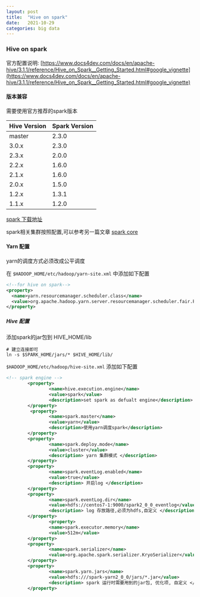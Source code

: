 ```yaml
---
layout: post
title:  "Hive on spark"
date:   2021-10-29
categories: big data
---
```

### Hive on spark

官方配置说明: [https://www.docs4dev.com/docs/en/apache-hive/3.1.1/reference/Hive_on_Spark__Getting_Started.html#google_vignette](https://www.docs4dev.com/docs/en/apache-hive/3.1.1/reference/Hive_on_Spark__Getting_Started.html#google_vignette)

#### 版本兼容

需要使用官方推荐的spark版本

| Hive Version | Spark Version |
| ------------ | ------------- |
| master       | 2.3.0         |
| 3.0.x        | 2.3.0         |
| 2.3.x        | 2.0.0         |
| 2.2.x        | 1.6.0         |
| 2.1.x        | 1.6.0         |
| 2.0.x        | 1.5.0         |
| 1.2.x        | 1.3.1         |
| 1.1.x        | 1.2.0         |

[spark 下载地址](https://archive.apache.org/dist/spark/)

spark相关集群按照配置,可以参考另一篇文章 [spark core](/blog/2021/04/08/bd-spark_up#spark安装配置)

#### Yarn 配置

yarn的调度方式必须改成公平调度

在 `$HADOOP_HOME/etc/hadoop/yarn-site.xml` 中添加如下配置

```xml
<!--for hive on spark-->
<property>
  <name>yarn.resourcemanager.scheduler.class</name>
  <value>org.apache.hadoop.yarn.server.resourcemanager.scheduler.fair.FairScheduler</value>
</property>
```

##### Hive 配置

添加spark的jar包到 HIVE_HOME/lib

```shell
# 建立连接即可
ln -s $SPARK_HOME/jars/* $HIVE_HOME/lib/
```

`$HADOOP_HOME/etc/hadoop/hive-site.xml` 添加如下配置

```xml
<!-- spark engine -->
        <property>
                <name>hive.execution.engine</name>
                <value>spark</value>
                <description>set spark as defualt engine</description>
        </property>
         <property>
                <name>spark.master</name>
                <value>yarn</value>
                <description>使用yarn调度spark</description>
        </property>
        <property>
                <name>spark.deploy.mode</name>
                <value>cluster</value>
				<description> yarn 集群模式 </description>
        </property>
        <property>
                <name>spark.eventLog.enabled</name>
                <value>true</value>
				<description> 开启log </description>
        </property>
        <property>
                <name>spark.eventLog.dir</name>
                <value>hdfs://centos7-1:9000/spark2_0_0_eventlog</value>
				<description> log 存放路径,必须为hdfs,自定义 </description>
        </property>
				<property>
                <name>spark.executor.memory</name>
                <value>512m</value>
        </property>
        <property>
                <name>spark.serializer</name>
                <value>org.apache.spark.serializer.KryoSerializer</value>
        </property>
        <property>
                <name>spark.yarn.jars</name>
                <value>hdfs:///spark-yarn2_0_0/jars/*.jar</value>
				<description> spark 运行时需要用到的jar包, 优化项, 自定义 </description>
        </property>
```


